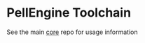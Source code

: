 # PellEngine Toolchain

See the main [core](http://github.com/PellEngine/core) repo for usage information